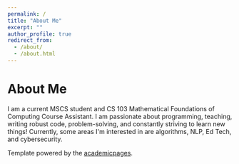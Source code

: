 ```yaml
---
permalink: /
title: "About Me"
excerpt: ""
author_profile: true
redirect_from: 
  - /about/
  - /about.html
---
```



About Me
======
I am a current MSCS student and CS 103 Mathematical Foundations of Computing Course Assistant. 
I am passionate about programming, teaching, writing robust code, problem-solving, and constantly striving to learn new things! Currently, some areas I'm interested in are algorithms, NLP, Ed Tech, and cybersecurity.


Template powered by the [academicpages](https://github.com/academicpages/academicpages.github.io).
